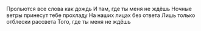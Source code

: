 Прольются все слова как дождь
И там, где ты меня не ждёшь
Ночные ветры принесут тебе прохладу
На наших лицах без ответа
Лишь только отблески рассвета
Того, где ты меня не ждёшь

